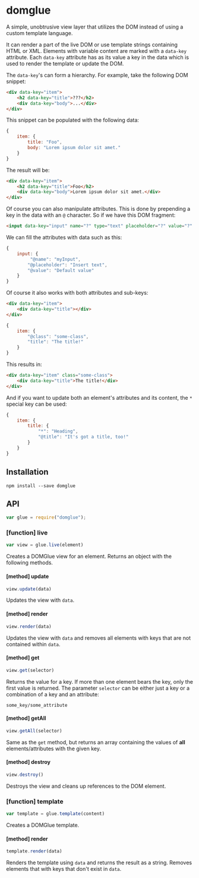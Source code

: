 # domglue

A simple, unobtrusive view layer that utilizes the DOM instead of using
a custom template language.

It can render a part of the live DOM or use template strings containing HTML or XML.
Elements with variable content are marked with a `data-key` attribute. Each `data-key`
attribute has as its value a key in the data which is used to render the template or update
the DOM.

The `data-key`'s can form a hierarchy. For example, take the following DOM snippet:

```html
<div data-key="item">
    <h2 data-key="title">???</h2>
    <div data-key="body">...</div>
</div>
```

This snippet can be populated with the following data:

```javascript
{
    item: {
        title: "Foo",
        body: "Lorem ipsum dolor sit amet."
    }
}
```

The result will be:

```html
<div data-key="item">
    <h2 data-key="title">Foo</h2>
    <div data-key="body">Lorem ipsum dolor sit amet.</div>
</div>
```

Of course you can also manipulate attributes. This is done by prepending a key in the data
with an `@` character. So if we have this DOM fragment:

```html
<input data-key="input" name="?" type="text" placeholder="?" value="?" />
```

We can fill the attributes with data such as this:

```javascript
{
    input: {
         "@name": "myInput",
        "@placeholder": "Insert text",
        "@value": "Default value"
    }
}
```

Of course it also works with both attributes and sub-keys:

```html
<div data-key="item">
    <div data-key="title"></div>
</div>
```

```javascript
{
    item: {
        "@class": "some-class",
        "title": "The title!"
    }
}
```

This results in:

```html
<div data-key="item" class="some-class">
    <div data-key="title">The title!</div>
</div>
```

And if you want to update both an element's attributes and its content, the `*` special
key can be used:

```javascript
{
    item: {
        title: {
            "*": "Heading",
            "@title": "It's got a title, too!"
        }
    }
}
```

## Installation

    npm install --save domglue

## API

```javascript
var glue = require("domglue");
```

### [function] live

```javascript
var view = glue.live(element)
```

Creates a DOMGlue view for an element. Returns an object with the following methods.

#### [method] update

```javascript
view.update(data)
```

Updates the view with `data`.

#### [method] render

```javascript
view.render(data)
```

Updates the view with `data` and removes all elements with keys that are not contained
within `data`.

#### [method] get

```javascript
view.get(selector)
```

Returns the value for a key. If more than one element bears the key, only the first value is
returned. The parameter `selector` can be either just a key or a combination of a key and
an attribute:

    some_key/some_attribute

#### [method] getAll

```javascript
view.getAll(selector)
```

Same as the `get` method, but returns an array containing the values of **all** elements/attributes
with the given key.

#### [method] destroy

```javascript
view.destroy()
```

Destroys the view and cleans up references to the DOM element.

### [function] template

```javascript
var template = glue.template(content)
```

Creates a DOMGlue template.

#### [method] render

```javascript
template.render(data)
```

Renders the template using `data` and returns the result as a string.
Removes elements that with keys that don't exist in `data`.
